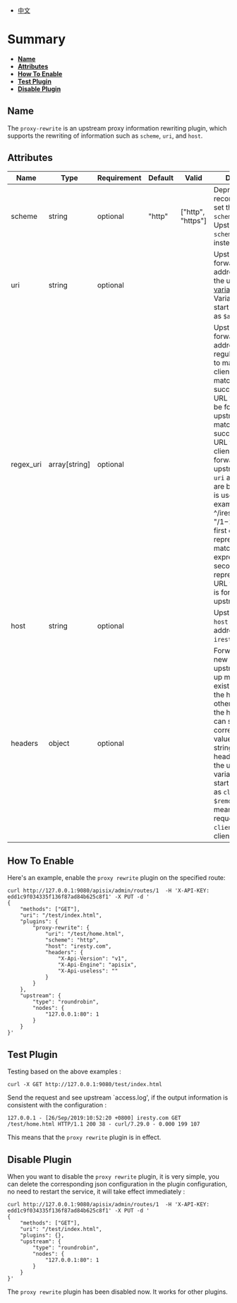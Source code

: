 <!--
#
# Licensed to the Apache Software Foundation (ASF) under one or more
# contributor license agreements.  See the NOTICE file distributed with
# this work for additional information regarding copyright ownership.
# The ASF licenses this file to You under the Apache License, Version 2.0
# (the "License"); you may not use this file except in compliance with
# the License.  You may obtain a copy of the License at
#
#     http://www.apache.org/licenses/LICENSE-2.0
#
# Unless required by applicable law or agreed to in writing, software
# distributed under the License is distributed on an "AS IS" BASIS,
# WITHOUT WARRANTIES OR CONDITIONS OF ANY KIND, either express or implied.
# See the License for the specific language governing permissions and
# limitations under the License.
#
-->

- [中文](../zh-cn/plugins/proxy-rewrite.md)

# Summary

- [**Name**](#name)
- [**Attributes**](#attributes)
- [**How To Enable**](#how-to-enable)
- [**Test Plugin**](#test-plugin)
- [**Disable Plugin**](#disable-plugin)

## Name

The `proxy-rewrite` is an upstream proxy information rewriting plugin, which supports the rewriting of information such as `scheme`, `uri`, and `host`.

## Attributes

| Name      | Type          | Requirement | Default | Valid             | Description                                                  |
| --------- | ------------- | ----------- | ------- | ----------------- | ------------------------------------------------------------ |
| scheme    | string        | optional    | "http"  | ["http", "https"] | Deprecated. It's recommended to set the proxy `scheme` in the Upstream object's `scheme` field instead.|
| uri       | string        | optional    |         |                   | Upstream new `uri` forwarding address. Supports the use of [Nginx variables](https://nginx.org/en/docs/http/ngx_http_core_module.html). Variables must start with `$`, such as `$arg_name`. |
| regex_uri | array[string] | optional    |         |                   | Upstream new `uri` forwarding address. Use regular expression to match URL from client, when the match is successful, the URL template will be forwarded upstream. If the match is not successful, the URL from the client will be forwarded to the upstream. When `uri` and `regex_uri` are both exist, `uri` is used first. For example: [" ^/iresty/(.*)/(.*)/(.*)", "/$1-$2-$3"], the first element represents the matching regular expression and the second element represents the URL template that is forwarded to the upstream. |
| host      | string        | optional    |         |                   | Upstream new `host` forwarding address, example `iresty.com`. |
| headers   | object        | optional    |         |                   | Forward to the new `headers` of the upstream, can set up multiple. If it exists, will rewrite the header, otherwise will add the header. You can set the corresponding value to an empty string to remove a header. Support the use of Nginx variables. Need to start with `$`, such as `client_addr: $remote_addr`: it means that the request header `client_addr` is the client IP. |

## How To Enable

Here's an example, enable the `proxy rewrite` plugin on the specified route:

```shell
curl http://127.0.0.1:9080/apisix/admin/routes/1  -H 'X-API-KEY: edd1c9f034335f136f87ad84b625c8f1' -X PUT -d '
{
    "methods": ["GET"],
    "uri": "/test/index.html",
    "plugins": {
        "proxy-rewrite": {
            "uri": "/test/home.html",
            "scheme": "http",
            "host": "iresty.com",
            "headers": {
                "X-Api-Version": "v1",
                "X-Api-Engine": "apisix",
                "X-Api-useless": ""
            }
        }
    },
    "upstream": {
        "type": "roundrobin",
        "nodes": {
            "127.0.0.1:80": 1
        }
    }
}'
```

## Test Plugin

Testing based on the above examples :

```shell
curl -X GET http://127.0.0.1:9080/test/index.html
```

Send the request and see upstream `access.log', if the output information is consistent with the configuration :

```
127.0.0.1 - [26/Sep/2019:10:52:20 +0800] iresty.com GET /test/home.html HTTP/1.1 200 38 - curl/7.29.0 - 0.000 199 107
```

This means that the `proxy rewrite` plugin is in effect.

## Disable Plugin

When you want to disable the `proxy rewrite` plugin, it is very simple,
 you can delete the corresponding json configuration in the plugin configuration,
  no need to restart the service, it will take effect immediately :

```shell
curl http://127.0.0.1:9080/apisix/admin/routes/1  -H 'X-API-KEY: edd1c9f034335f136f87ad84b625c8f1' -X PUT -d '
{
    "methods": ["GET"],
    "uri": "/test/index.html",
    "plugins": {},
    "upstream": {
        "type": "roundrobin",
        "nodes": {
            "127.0.0.1:80": 1
        }
    }
}'
```

The `proxy rewrite` plugin has been disabled now. It works for other plugins.
